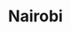 ---
title: Nairobi
date: 
draft: false

# descripcion
description : Doble círculo con tiras y bolitas

materials: Plata 925

color: Plateado

dimensions: 5cm

code: 01-01-0088

type: "Aros"

categories: []

price: $2.100,00

# Images
# first image will be shown in the product page
images:
  # - image: "images/path_to_image"
  # La ubicacion de las imagenes es imagenes/Aros/Aros.Colgantes/01-01-0088-nairobi
  - image: "./images/aros/colgantes/01-01-0088-doble-circulo-con-tiras-y-bolitas_a.jpeg"
  - image: "./images/aros/colgantes/01-01-0088-doble-circulo-con-tiras-y-bolitas_b.jpeg"
---